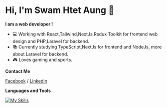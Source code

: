# Hi, I'm Swam Htet Aung :wave:

**I am a web developer !**

- :computer:  Working with React,Tailwind,NextJs,Redux Toolkit for frontend web design and PHP,Laravel for backend.
- :books:  Currently studying TypeScript,NextJs for frontend and NodeJs, more about Laravel for backend.
- :video_game:  Loves gaming and sports.

**Contact Me**

[Facebook](https://www.facebook.com/swamhtet.aung.52/) / [LinkedIn](https://www.linkedin.com/in/swamhtetaung/)

**Languages and Tools**


[![My Skills](https://skills.thijs.gg/icons?i=html,css,js,bootstrap,sass,react,nextjs,ts,tailwind,php,laravel,figma,git,github,gitlab,vscode)](https://skills.thijs.gg)
